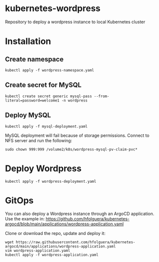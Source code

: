 # kubernetes-wordpress
Repository to deploy a wordpress instance to local Kubernetes cluster

# Installation

## Create namespace
```
kubectl apply -f wordpress-namespace.yaml
```

## Create secret for MySQL
```
kubectl create secret generic mysql-pass --from-literal=password=welcome1 -n wordpress
```

## Deploy MySQL
```
kubectl apply -f mysql-deployment.yaml
```

MySQL deployment will fail because of storage permissions. Connect to NFS server and run the following:
```
sudo chown 999:999 /volume2/k8s/wordpress-mysql-pv-claim-pvc*
```

# Deploy Wordpress
```
kubectl apply -f wordpress-deployment.yaml
```

# GitOps
You can also deploy a Wordpress instance through an ArgoCD application.
Use the example in: https://github.com/hfolguera/kubernetes-argocd/blob/main/applications/wordpress-application.yaml

Clone or download the repo, update and deploy it:
```
wget https://raw.githubusercontent.com/hfolguera/kubernetes-argocd/main/applications/wordpress-application.yaml
vim wordpress-application.yaml
kubectl apply -f wordpress-application.yaml
```